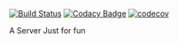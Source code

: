 [![Build Status](https://travis-ci.org/Enerui/L2Server.svg?branch=master)](https://travis-ci.org/Enerui/L2Server)
[![Codacy Badge](https://api.codacy.com/project/badge/Grade/90d166a8ede343e98b8542971ba474d9)](https://www.codacy.com/app/Enerui/L2Server?utm_source=github.com&amp;utm_medium=referral&amp;utm_content=Enerui/L2Server&amp;utm_campaign=Badge_Grade)
[![codecov](https://codecov.io/gh/Enerui/L2Server/branch/master/graph/badge.svg)](https://codecov.io/gh/Enerui/L2Server)

A Server Just for fun